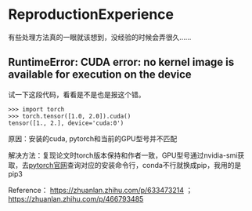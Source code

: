 # ReproductionExperience
有些处理方法真的一眼就该想到，没经验的时候会弄很久……

## RuntimeError: CUDA error: no kernel image is available for execution on the device
试一下这段代码，看看是不是也是报这个错。
```
>>> import torch
>>> torch.tensor([1.0, 2.0]).cuda()
tensor([1., 2.], device='cuda:0')
```
原因：安装的cuda, pytorch和当前的GPU型号并不匹配

解决方法：复现论文时torch版本保持和作者一致，GPU型号通过nvidia-smi获取，去[pytorch官网](https://pytorch.org/get-started/previous-versions/)查询对应的安装命令行，conda不行就换成pip，我用的是pip3

Reference：
https://zhuanlan.zhihu.com/p/633473214  ；
https://zhuanlan.zhihu.com/p/466793485
